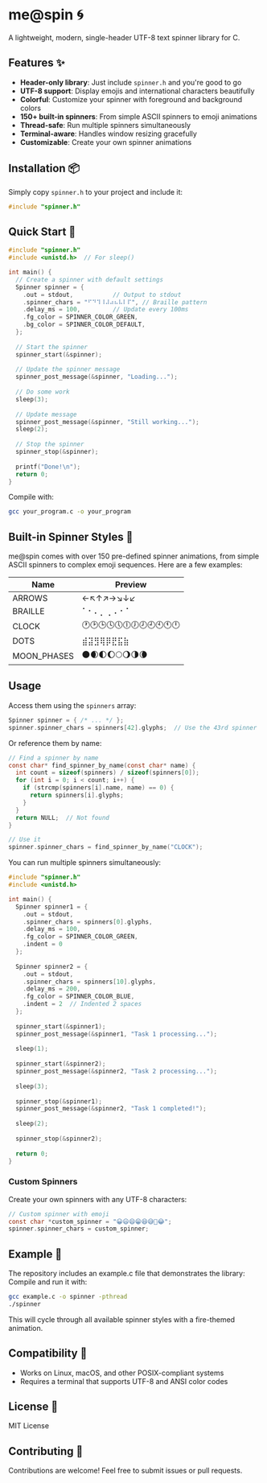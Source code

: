 # me@spin 🌀

A lightweight, modern, single-header UTF-8 text spinner library for C.

## Features ✨

- **Header-only library**: Just include `spinner.h` and you're good to go
- **UTF-8 support**: Display emojis and international characters beautifully
- **Colorful**: Customize your spinner with foreground and background colors
- **150+ built-in spinners**: From simple ASCII spinners to emoji animations
- **Thread-safe**: Run multiple spinners simultaneously
- **Terminal-aware**: Handles window resizing gracefully
- **Customizable**: Create your own spinner animations

## Installation 📦

Simply copy `spinner.h` to your project and include it:

```c
#include "spinner.h"
```

## Quick Start 🚀

```c
#include "spinner.h"
#include <unistd.h>  // For sleep()

int main() {
  // Create a spinner with default settings
  Spinner spinner = {
    .out = stdout,           // Output to stdout
    .spinner_chars = "⠋⠙⠹⠸⠼⠴⠦⠧⠇⠏", // Braille pattern
    .delay_ms = 100,         // Update every 100ms
    .fg_color = SPINNER_COLOR_GREEN,
    .bg_color = SPINNER_COLOR_DEFAULT,
  };
  
  // Start the spinner
  spinner_start(&spinner);
  
  // Update the spinner message
  spinner_post_message(&spinner, "Loading...");
  
  // Do some work
  sleep(3);
  
  // Update message
  spinner_post_message(&spinner, "Still working...");
  sleep(2);
  
  // Stop the spinner
  spinner_stop(&spinner);
  
  printf("Done!\n");
  return 0;
}
```

Compile with:

```bash
gcc your_program.c -o your_program
```

## Built-in Spinner Styles 🎨

me@spin comes with over 150 pre-defined spinner animations, from simple ASCII spinners to complex emoji sequences. Here are a few examples:

| Name | Preview |
|------|---------|
| ARROWS | ←↖↑↗→↘↓↙ |
| BRAILLE | ⠁⠂⠄⡀⢀⠠⠐⠈ |
| CLOCK | 🕐🕑🕒🕓🕔🕕🕖🕗🕘🕙🕚🕛 |
| DOTS | ⣾⣽⣻⢿⡿⣟⣯⣷ |
| MOON_PHASES | 🌑🌒🌓🌔🌕🌖🌗🌘 |

## Usage

Access them using the `spinners` array:

```c
Spinner spinner = { /* ... */ };
spinner.spinner_chars = spinners[42].glyphs;  // Use the 43rd spinner
```

Or reference them by name:

```c
// Find a spinner by name
const char* find_spinner_by_name(const char* name) {
  int count = sizeof(spinners) / sizeof(spinners[0]);
  for (int i = 0; i < count; i++) {
    if (strcmp(spinners[i].name, name) == 0) {
      return spinners[i].glyphs;
    }
  }
  return NULL;  // Not found
}

// Use it
spinner.spinner_chars = find_spinner_by_name("CLOCK");
```

You can run multiple spinners simultaneously:

```c
#include "spinner.h"
#include <unistd.h>

int main() {
  Spinner spinner1 = {
    .out = stdout,
    .spinner_chars = spinners[0].glyphs,
    .delay_ms = 100,
    .fg_color = SPINNER_COLOR_GREEN,
    .indent = 0
  };
  
  Spinner spinner2 = {
    .out = stdout,
    .spinner_chars = spinners[10].glyphs,
    .delay_ms = 200,
    .fg_color = SPINNER_COLOR_BLUE,
    .indent = 2  // Indented 2 spaces
  };
  
  spinner_start(&spinner1);
  spinner_post_message(&spinner1, "Task 1 processing...");
  
  sleep(1);
  
  spinner_start(&spinner2);
  spinner_post_message(&spinner2, "Task 2 processing...");
  
  sleep(3);
  
  spinner_stop(&spinner1);
  spinner_post_message(&spinner2, "Task 1 completed!");
  
  sleep(2);
  
  spinner_stop(&spinner2);
  
  return 0;
}
```

### Custom Spinners

Create your own spinners with any UTF-8 characters:

```c
// Custom spinner with emoji
const char *custom_spinner = "😀😃😄😁😆😅🤣😂";
spinner.spinner_chars = custom_spinner;
```

## Example 🌟

The repository includes an example.c file that demonstrates the library:
Compile and run it with:

```bash
gcc example.c -o spinner -pthread
./spinner
```

This will cycle through all available spinner styles with a fire-themed animation.

## Compatibility 🧩

- Works on Linux, macOS, and other POSIX-compliant systems
- Requires a terminal that supports UTF-8 and ANSI color codes

## License 📄

MIT License

## Contributing 🤝

Contributions are welcome! Feel free to submit issues or pull requests.
